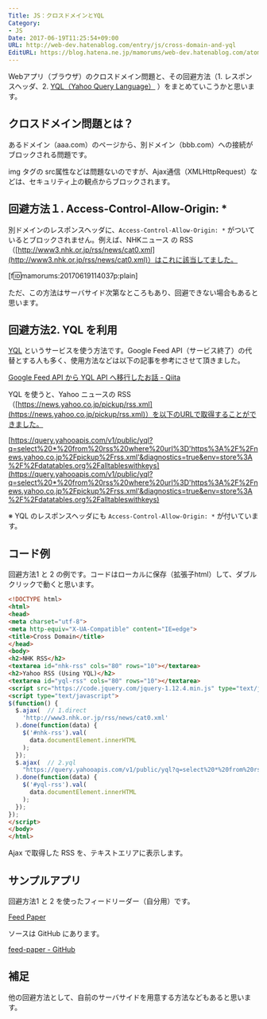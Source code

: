 ```yaml
---
Title: JS：クロスドメインとYQL
Category:
- JS
Date: 2017-06-19T11:25:54+09:00
URL: http://web-dev.hatenablog.com/entry/js/cross-domain-and-yql
EditURL: https://blog.hatena.ne.jp/mamorums/web-dev.hatenablog.com/atom/entry/8599973812271654568
---
```


Webアプリ（ブラウザ）のクロスドメイン問題と、その回避方法（1. レスポンスヘッダ、2. [YQL（Yahoo Query Language）](https://developer.yahoo.com/yql/) ）をまとめていこうかと思います。


## クロスドメイン問題とは？
あるドメイン（aaa.com）のページから、別ドメイン（bbb.com）への接続がブロックされる問題です。

img タグの src属性などは問題ないのですが、Ajax通信（XMLHttpRequest）などは、セキュリティ上の観点からブロックされます。


## 回避方法１. Access-Control-Allow-Origin: *
別ドメインのレスポンスヘッダに、`Access-Control-Allow-Origin: *` がついているとブロックされません。例えば、NHKニュース の RSS（[http://www3.nhk.or.jp/rss/news/cat0.xml](http://www3.nhk.or.jp/rss/news/cat0.xml)）はこれに該当してました。

[f:id:mamorums:20170619114037p:plain]

ただ、この方法はサーバサイド次第なところもあり、回避できない場合もあると思います。


## 回避方法2. YQL を利用
[YQL](https://developer.yahoo.com/yql/) というサービスを使う方法です。Google Feed API（サービス終了）の代替とする人も多く、使用方法などは以下の記事を参考にさせて頂きました。

[Google Feed API から YQL API へ移行したお話 - Qiita](http://qiita.com/nyatto/items/94c3f7cac14e8e8ef50f)

YQL を使うと、Yahoo ニュースの RSS（[https://news.yahoo.co.jp/pickup/rss.xml](https://news.yahoo.co.jp/pickup/rss.xml)）を以下のURLで取得することができました。 

[https://query.yahooapis.com/v1/public/yql?q=select%20*%20from%20rss%20where%20url%3D'https%3A%2F%2Fnews.yahoo.co.jp%2Fpickup%2Frss.xml'&diagnostics=true&env=store%3A%2F%2Fdatatables.org%2Falltableswithkeys](https://query.yahooapis.com/v1/public/yql?q=select%20*%20from%20rss%20where%20url%3D'https%3A%2F%2Fnews.yahoo.co.jp%2Fpickup%2Frss.xml'&diagnostics=true&env=store%3A%2F%2Fdatatables.org%2Falltableswithkeys)

※ YQL のレスポンスヘッダにも `Access-Control-Allow-Origin: *` が付いています。


## コード例
回避方法1 と 2 の例です。コードはローカルに保存（拡張子html）して、ダブルクリックで動くと思います。

```html
<!DOCTYPE html>
<html>
<head>
<meta charset="utf-8">
<meta http-equiv="X-UA-Compatible" content="IE=edge">
<title>Cross Domain</title>
</head>
<body>
<h2>NHK RSS</h2>
<textarea id="nhk-rss" cols="80" rows="10"></textarea>
<h2>Yahoo RSS (Using YQL)</h2>
<textarea id="yql-rss" cols="80" rows="10"></textarea>
<script src="https://code.jquery.com/jquery-1.12.4.min.js" type="text/javascript"></script>
<script type="text/javascript">
$(function() {
  $.ajax(  // 1.direct
    'http://www3.nhk.or.jp/rss/news/cat0.xml'
  ).done(function(data) {
    $('#nhk-rss').val(
      data.documentElement.innerHTML
    );
  });
  $.ajax(  // 2.yql
    "https://query.yahooapis.com/v1/public/yql?q=select%20*%20from%20rss%20where%20url%3D'https%3A%2F%2Fnews.yahoo.co.jp%2Fpickup%2Frss.xml'&diagnostics=true&env=store%3A%2F%2Fdatatables.org%2Falltableswithkeys"
  ).done(function(data) {
    $('#yql-rss').val(
      data.documentElement.innerHTML
    );
  });
});
</script>
</body>
</html>
```

Ajax で取得した RSS を、テキストエリアに表示します。


## サンプルアプリ
回避方法1 と 2 を使ったフィードリーダー（自分用）です。

[Feed Paper](http://mamorum.github.io/feed-paper/public/)

ソースは GitHub にあります。

[feed-paper - GitHub](https://github.com/mamorum/feed-paper)

## 補足
他の回避方法として、自前のサーバサイドを用意する方法などもあると思います。

